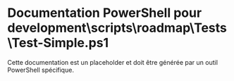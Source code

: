 # Documentation PowerShell pour development\scripts\roadmap\Tests\Test-Simple.ps1

Cette documentation est un placeholder et doit être générée par un outil PowerShell spécifique.
